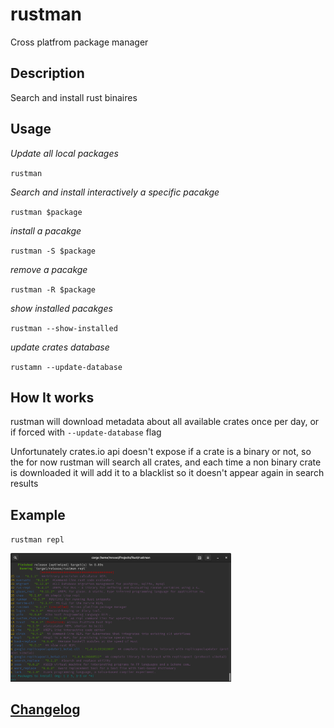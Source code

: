 # rustman
Cross platfrom package manager

## Description
Search and install rust binaires

## Usage
*Update all local packages*

`rustman`

*Search and install interactively a specific pacakge*

`rustman $package`

*install a pacakge*

`rustman -S $package`

*remove a pacakge*

`rustman -R $package`

*show installed pacakges*

`rustman --show-installed`

*update crates database*

`rustamn --update-database`

## How It works

rustman will download metadata about all available crates once per day, or if forced with `--update-database` flag

Unfortunately crates.io api doesn't expose if a crate is a binary or not, so the for now rustman will search all crates, and each time a non binary crate is downloaded it will add it to a blacklist so it doesn't appear again in search results

## Example
`rustman repl`

<img src="./rustman.png" width="70%" height="60%">

## [Changelog](./CHANGELOG.md)
